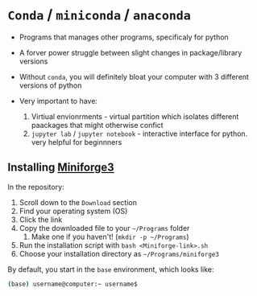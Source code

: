 # `Conda` / `miniconda` / `anaconda`

- Programs that manages other programs, specificaly for python

- A forver power struggle between slight changes in package/library versions

- Without `conda`, you will definitely bloat your computer with 3 different versions of python 

- Very important to have:
    
    1. Virtiual envionrments  - virtual partition which isolates different paackages that might otherwise confict
    2. `jupyter lab` / `jupyter notebook` - interactive interface for python. very helpful for beginnners



## Installing [Miniforge3](https://github.com/conda-forge/miniforge)


In the repository:

1. Scroll down to the `Download` section
2. Find your operating system (OS)
3. Click the link
4. Copy the downloaded file to your `~/Programs` folder
   1. Make one if you haven't! (`mkdir -p ~/Programs`)
5. Run the installation script with `bash <Miniforge-link>.sh`
6. Choose your installation directory as `~/Programs/miniforge3`

By default, you start in the `base` environment, which looks like:

```bash
(base) username@computer:~ username$
```

